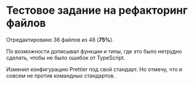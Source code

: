 # Тестовое задание на рефакторинг файлов

Отредактировано 36 файлов из 48 (**75%**).

По возможности дописывал функции и типы, где это было нетрудно сделать, чтобы не было ошибок от TypeScript.

Изменил конфигурацию Prettier под свой стандарт. Но отмечу, что я совсем не против командных стандартов.